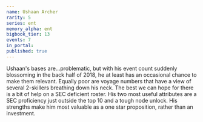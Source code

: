 ```yaml
---
name: Ushaan Archer
rarity: 5
series: ent
memory_alpha: ent
bigbook_tier: 13
events: 7
in_portal:
published: true
---
```


Ushaan's bases are...problematic, but with his event count suddenly blossoming in the back half of 2018, he at least has an occasional chance to make them relevant. Equally poor are voyage numbers that have a view of several 2-skillers breathing down his neck. The best we can hope for there is a bit of help on a SEC deficient roster. His two most useful attributes are a SEC proficiency just outside the top 10 and a tough node unlock. His strengths make him most valuable as a one star proposition, rather than an investment.
